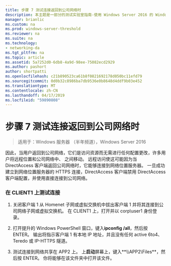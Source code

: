 ```yaml
---
title: 步骤 7 测试连接返回到公司网络时
description: 本主题是一部分的测试实验室指南-使用 Windows Server 2016 的 Windows NLB 的群集中演示 DirectAccess
manager: brianlic
ms.custom: na
ms.prod: windows-server-threshold
ms.reviewer: na
ms.suite: na
ms.technology:
- networking-da
ms.tgt_pltfrm: na
ms.topic: article
ms.assetid: 5a7252d0-6db8-4a9d-98ee-75082ecd2929
ms.author: pashort
author: shortpatti
ms.openlocfilehash: c21b890523ca61b8f0821692178d050bc11efd79
ms.sourcegitcommit: 0d0b32c8986ba7db9536e0b8648d4ddf9b03e452
ms.translationtype: MT
ms.contentlocale: zh-CN
ms.lasthandoff: 04/17/2019
ms.locfileid: "59890808"
---
```

# <a name="step-7-test-connectivity-when-returning-to-the-corpnet"></a>步骤 7 测试连接返回到公司网络时

>适用于：Windows 服务器 （半年频道），Windows Server 2016

因此，当用户返回到公司网络，它们是访问资源而无需进行任何配置更改，许多用户将远程位置和公司网络中、 之间移动。 远程访问使这可能因为当 DirectAccess 客户端返回公司网络时，它能够连接到网络位置服务器。 一旦成功建立到网络位置服务器的 HTTPS 连接，DirectAccess 客户端禁用 DirectAccess 客户端配置，并使用直接连接到公司网络。  
  
### <a name="test-connectivity-on-client1"></a>在 CLIENT1 上测试连接  
  
1.  关闭客户端 1 从 Homenet 子网或虚拟交换机中拔出客户端 1 并将其连接到公司网络子网或虚拟交换机。 在 CLIENT1 上，打开并以 corp\user1 身份登录。  
  
2.  打开提升的 Windows PowerShell 窗口，键入**ipconfig /all**，然后按 ENTER。 输出将指示客户端 1 有本地 IP 地址，并且没有任何 active 6to4、 Teredo 或 IP-HTTPS 隧道。  
  
3.  测试连接到网络共享在 APP2 上。 上**启动**屏幕上，键入**\\\APP2\Files**，然后按 ENTER。 你将能够在该文件夹中打开该文件。  
  


